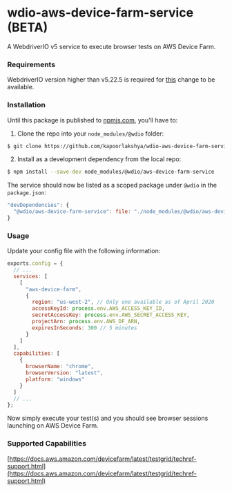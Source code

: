 # wdio-aws-device-farm-service (BETA)

A WebdriverIO v5 service to execute browser tests on AWS Device Farm.

### Requirements

WebdriverIO version higher than v5.22.5 is required for [this](https://github.com/webdriverio/webdriverio/pull/5145) change to be available.

### Installation

Until this package is published to [npmjs.com](https://www.npmjs.com/), you'll have to:

1. Clone the repo into your `node_modules/@wdio` folder:

```bash
$ git clone https://github.com/kapoorlakshya/wdio-aws-device-farm-service.git node_modules/@wdio/aws-device-farm
```

2. Install as a development dependency from the local repo:

```bash
$ npm install --save-dev node_modules/@wdio/aws-device-farm-service
```

The service should now be listed as a scoped package under `@wdio` in the `package.json`:

```js
"devDependencies": {
  "@wdio/aws-device-farm-service": file: "./node_modules/@wdio/aws-device-farm-service"
}
```

### Usage

Update your config file with the following information:

```js
exports.config = {
  // ...
  services: [
    [
      "aws-device-farm",
      {
        region: "us-west-2", // Only one available as of April 2020
        accessKeyId: process.env.AWS_ACCESS_KEY_ID,
        secretAccessKey: process.env.AWS_SECRET_ACCESS_KEY,
        projectArn: process.env.AWS_DF_ARN,
        expiresInSeconds: 300 // 5 minutes
      }
    ]
  ],
  capabilities: [
    {
      browserName: "chrome",
      browserVersion: "latest",
      platform: "windows"
    }
  ]
  // ...
};
```

Now simply execute your test(s) and you should see browser sessions launching on AWS Device Farm.

### Supported Capabilities

[https://docs.aws.amazon.com/devicefarm/latest/testgrid/techref-support.html](https://docs.aws.amazon.com/devicefarm/latest/testgrid/techref-support.html)
